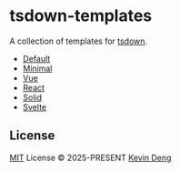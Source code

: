 # tsdown-templates

A collection of templates for [tsdown](https://tsdown.dev).

- [Default](./default)
- [Minimal](./minimal)
- [Vue](./vue)
- [React](./react)
- [Solid](./solid)
- [Svelte](./svelte)

## License

[MIT](./LICENSE) License © 2025-PRESENT [Kevin Deng](https://github.com/sxzz)
